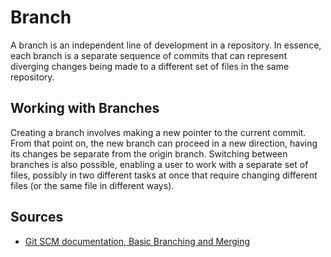 # Branch

A branch is an independent line of development in a repository. In essence, each branch is a separate sequence of commits that can represent diverging changes being made to a different set of files in the same repository.

## Working with Branches

Creating a branch involves making a new pointer to the current commit. From that point on, the new branch can proceed in a new direction, having its changes be separate from the origin branch. Switching between branches is also possible, enabling a user to work with a separate set of files, possibly in two different tasks at once that require changing different files (or the same file in different ways).

## Sources

- [Git SCM documentation, Basic Branching and Merging](https://git-scm.com/book/en/v2/Git-Branching-Basic-Branching-and-Merging)
